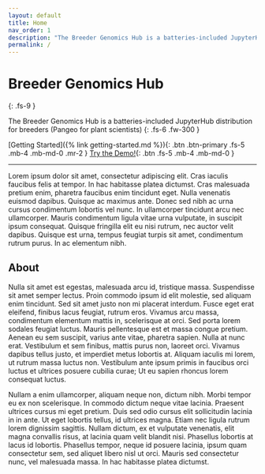 ```yaml
---
layout: default
title: Home
nav_order: 1
description: "The Breeder Genomics Hub is a batteries-included JupyterHub distribution for breeders (Pangeo for plant scientists)"
permalink: /
---
```


# Breeder Genomics Hub
{: .fs-9 }

The Breeder Genomics Hub is a batteries-included JupyterHub distribution for breeders (Pangeo for plant scientists)
{: .fs-6 .fw-300 }

[Getting Started]({% link getting-started.md %}){: .btn .btn-primary .fs-5 .mb-4 .mb-md-0 .mr-2 }
[Try the Demo!](https://demo.hub.maizegenetics.net){: .btn .fs-5 .mb-4 .mb-md-0 }

---

Lorem ipsum dolor sit amet, consectetur adipiscing elit. Cras iaculis faucibus felis at tempor. In hac habitasse platea dictumst. Cras malesuada pretium enim, pharetra faucibus enim tincidunt eget. Nulla venenatis euismod dapibus. Quisque ac maximus ante. Donec sed nibh ac urna cursus condimentum lobortis vel nunc. In ullamcorper tincidunt arcu nec ullamcorper. Mauris condimentum ligula vitae urna vulputate, in suscipit ipsum consequat. Quisque fringilla elit eu nisi rutrum, nec auctor velit dapibus. Quisque est urna, tempus feugiat turpis sit amet, condimentum rutrum purus. In ac elementum nibh. 

## About

Nulla sit amet est egestas, malesuada arcu id, tristique massa. Suspendisse sit amet semper lectus. Proin commodo ipsum id elit molestie, sed aliquam enim tincidunt. Sed sit amet justo non mi placerat interdum. Fusce eget erat eleifend, finibus lacus feugiat, rutrum eros. Vivamus arcu massa, condimentum elementum mattis in, scelerisque at orci. Sed porta lorem sodales feugiat luctus. Mauris pellentesque est et massa congue pretium. Aenean eu sem suscipit, varius ante vitae, pharetra sapien. Nulla at nunc erat. Vestibulum et sem finibus, mattis purus non, laoreet orci. Vivamus dapibus tellus justo, et imperdiet metus lobortis at. Aliquam iaculis mi lorem, ut rutrum massa luctus non. Vestibulum ante ipsum primis in faucibus orci luctus et ultrices posuere cubilia curae; Ut eu sapien rhoncus lorem consequat luctus. 

Nullam a enim ullamcorper, aliquam neque non, dictum nibh. Morbi tempor eu ex non scelerisque. In commodo dictum neque vitae lacinia. Praesent ultrices cursus mi eget pretium. Duis sed odio cursus elit sollicitudin lacinia in in ante. Ut eget lobortis tellus, id ultrices magna. Etiam nec ligula rutrum lorem dignissim sagittis. Nullam dictum, ex et vulputate venenatis, elit magna convallis risus, at lacinia quam velit blandit nisi. Phasellus lobortis at lacus id lobortis. Phasellus tempor, neque id posuere lacinia, ipsum quam consectetur sem, sed aliquet libero nisl ut orci. Mauris sed consectetur nunc, vel malesuada massa. In hac habitasse platea dictumst.
